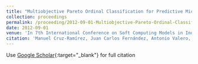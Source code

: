 ```yaml
---
title: "Multiobjective Pareto Ordinal Classification for Predictive Microbiology"
collection: proceedings
permalink: /proceeding/2012-09-01-Multiobjective-Pareto-Ordinal-Classification-for-Predictive-Microbiology
date: 2012-09-01
venue: 'In 7th International Conference on Soft Computing Models in Industrial and Environmental Applications (SOCO&apos;12)'
citation: 'Manuel Cruz-Ramírez, Juan Carlos Fernández, Antonio Valero, **Pedro Antonio Gutiérrez, **César Hervás-Martínez, &quot;Multiobjective Pareto Ordinal Classification for Predictive Microbiology.&quot; In 7th International Conference on Soft Computing Models in Industrial and Environmental Applications (SOCO&amp;apos;12), Advances in Intelligent Systems and Computing, Vol. 188, 2012, Ostrava, Czech Republic, pp.153-162.'
---
```

Use [Google Scholar](https://scholar.google.com/scholar?q=Multiobjective+Pareto+Ordinal+Classification+for+Predictive+Microbiology){:target="_blank"} for full citation